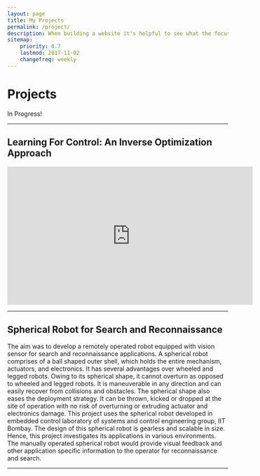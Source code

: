 ```yaml
---
layout: page
title: My Projects
permalink: /project/
description: When building a website it's helpful to see what the focus of your site is. This page is an example of how to show a website's focus.
sitemap:
    priority: 0.7
    lastmod: 2017-11-02
    changefreq: weekly
---
```

# Projects

<!-- ![](/images/work-in-progress.png) -->

In Progress!

<hr />

## Learning For Control: An Inverse Optimization Approach

<iframe width="560" height="315" src="https://www.youtube.com/embed/wdtb3YNNzOQ" title="YouTube video player" frameborder="0" allow="accelerometer; autoplay; clipboard-write; encrypted-media; gyroscope; picture-in-picture" allowfullscreen></iframe>

<hr />

## Spherical Robot for Search and Reconnaissance

The aim was to develop a remotely operated robot equipped with vision sensor for search and reconnaissance applications. A spherical
robot comprises of a ball shaped outer shell, which holds the entire mechanism, actuators, and electronics. It has several advantages over wheeled and legged robots. Owing to its spherical shape, it cannot overturn as opposed to wheeled and legged robots. It is maneuverable in any direction and can easily recover from collisions and obstacles. The spherical shape also eases the deployment strategy. It can be thrown, kicked or dropped at the site of operation with no risk of overturning or extruding actuator and electronics damage. This project uses the spherical robot developed
in embedded control laboratory of systems and control engineering group, IIT Bombay. The design of this spherical robot is gearless and
scalable in size. Hence, this project investigates its applications in various environments. The manually operated spherical robot would
provide visual feedback and other application specific information to the operator for reconnaissance and search. 

<hr />
